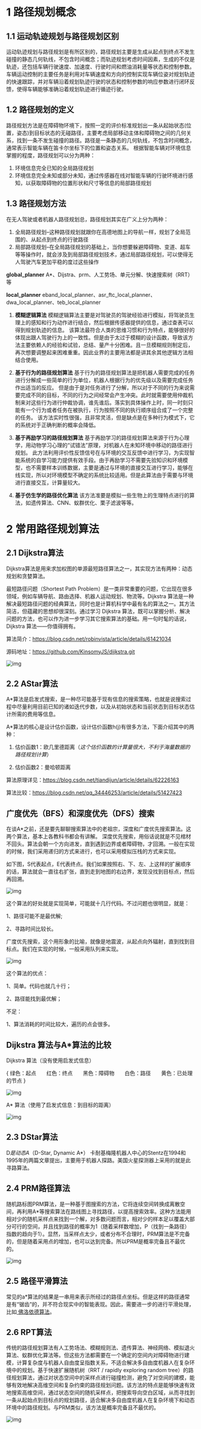 # 1 路径规划概念

## 1.1 运动轨迹规划与路径规划区别

运动轨迹规划与路径规划是有所区别的，路径规划主要是生成从起点到终点不发生碰撞的静态几何轨线，不包含时间概念；而轨迹规划考虑时间因素，生成的不仅是轨迹，还包括车辆行驶速度、加速度、行驶时间和燃油消耗量等状态和控制参数。
车辆运动控制的主要任务是利用对车辆速度和方向的控制实现车辆位姿对规划轨迹的快速跟踪，并对车辆沿着规划轨迹行驶的状态和控制参数的响应参数进行闭环反馈，使得车辆能够准确沿着规划轨迹进行循迹行驶。

## 1.2 路径规划的定义
路径规划方法是在障碍物环境下，按照一定的评价标准规划出一条从起始状态(位置，姿态)到目标状态的无碰路径，主要考虑局部移动主体和障碍物之间的几何关系，找到一条不发生碰撞的路径。路径是一条静态的几何轨线，不包含时间概念，通常表示智能车辆在笛卡尔坐标下的位置和姿态关系。
根据智能车辆对环境信息掌握的程度，路径规划可以分为两种：

1. 环境信息完全已知的全局路径规划
2. 环境信息完全未知或部分未知，通过传感器在线对智能车辆的行驶环境进行感知，以获取障碍物的位置形状和尺寸等信息的局部路径规划

## 1.3  路径规划方法
在无人驾驶或者机器人路径规划总，路径规划其实在广义上分为两种：
1. 全局路径规划–这种路径规划就跟你在高德地图上的导航一样，规划了全局范围的、从起点到终点的行驶路径
2. 局部路径规划–在全局路径规划的基础上，当你想要躲避障碍物、变道、超车等等操作时，就会涉及到局部路径规划技术，通过局部路径规划，可以使得无人驾驶汽车更加平稳的度过这些操作

**global_planner**
A*、Dijstra、prm、人工势场、单元分解、快速搜索树（RRT）等

**local_planner**
eband_local_planner、asr_ftc_local_planner、dwa_local_planner、teb_local_planner

1. **模糊逻辑算法**
   模糊逻辑算法主要是对驾驶员的驾驶经验进行模拟，将驾驶员生理上的感知和行为动作进行结合，然后根据传感器提供的信息，通过查表可以得到规划轨迹的信息。
   该算法最符合人类的思维习惯和行为特点，能够很好的体现出跟人驾驶行为上的一致性。但是由于太过于模糊的设计函数，导致该方法主要依赖人的经验和试验，总结、量产十分困难。且一旦模糊规则制定后，再次想要调整起来困难重重。因此业界的主要用法都是讲其余其他逻辑方法相结合使用。

2. **基于行为的路径规划算法**
   基于行为的路径规划算法是把机器人需要完成的任务进行分解成一些简单的行为单位，机器人根据行为的优先级以及需要完成任务作出适当的反应。
   但是由于是对任务进行了分解，所以对于不同的行为来说需要完成不同的目标，不同的行为之间经常会产生冲突。此时就需要使用仲裁机制来对这些行为进行仲裁协调，谁先谁后。落实到具体操作上时，同一时刻只能有一个行为或者任务在被执行，行为按照不同的执行顺序组合成了一个完整的任务。
   该方法实时性很强，且非常灵活，但是缺点是在多种行为模式下，它的系统对于正确判断的概率会降低。

3. **基于再励学习的路径规划算法**
   基于再励学习的路径规划算法来源于行为心理学，用动物学习心理的“试错法”原理，对机器人在未知环境中移动的路径进行规划。
   此方法利用评价性反馈信号在与环境的交互反馈中进行学习，为实现智能系统的自学习能力提供有效手段。由于再励学习不需要先验知识和环境模型，也不需要样本训练数据，主要是通过与环境的直接交互进行学习，能够在线实现，所以对环境模型不确定的系统比较适用。但是此算法由于需要与环境进行直接交互，计算量较大。

4. **基于仿生学的路径优化算法**
   该方法准要是模拟一些生物上的生理特点进行的算法，如遗传算法、CNN、蚁群优化、栗子滤波等等。

# 2 常用路径规划算法

## 2.1 Dijkstra算法

Dijkstra算法是用来求加权图的单源最短路径算法之一，其实现方法有两种：动态规划和贪婪算法。

最短路径问题（Shortest Path Problem）是一类非常重要的问题，它出现在很多领域，例如车辆导航、路由选择、机器人运动规划、物流等。Dijkstra 算法是一种解决最短路径问题的经典算法，同时也是计算机科学中最有名的算法之一。其方法简洁，但蕴藏的思想却很深刻。通过学习 Dijkstra 算法，既可以掌握分析、解决问题的方法，也可以作为进一步学习其它搜索算法的基础。用一句时髦的话说，Dijkstra 算法——你值得拥有。 

算法简介：https://blog.csdn.net/robinvista/article/details/61421034

源码地址：https://github.com/KinsomyJS/dijkstra.git

![img](https://img-blog.csdn.net/20171210094550642?watermark/2/text/aHR0cDovL2Jsb2cuY3Nkbi5uZXQvYXNhc2FzYWFiYWJhYg==/font/5a6L5L2T/fontsize/400/fill/I0JBQkFCMA==/dissolve/70/gravity/SouthEast)

## 2.2 AStar算法

 A*算法是启发式搜索，是一种尽可能基于现有信息的搜索策略，也就是说搜索过程中尽量利用目前已知的诸如迭代步数，以及从初始状态和当前状态到目标状态估计所需的费用等信息。

A*算法的核心是设计估价函数，设计估价函数h(j)有很多方法，下面介绍其中的两种：

1. 估价函数1：欧几里德距离（*这个估价函数的计算量很大，不利于海量数据的路径规划计算*）

2. 估价函数2：曼哈顿距离

算法原理详见：https://blog.csdn.net/tiandijun/article/details/62226163

算法比较：https://blog.csdn.net/qq_34446253/article/details/51427423

## 广度优先（BFS）和深度优先（DFS）搜索

在谈A*之前，还是要先聊聊搜索算法中的老祖宗，深度和广度优先搜索算法。这两个算法，基本上各教科书都会有讲解。
深度优先搜索，用俗话说就是不见棺材不回头。算法会朝一个方向进发，直到遇到边界或者障碍物，才回溯。一般在实现的时候，我们采用递归的方式来进行，也可以采用模拟压栈的方式来实现。

如下图，S代表起点，E代表终点。我们如果按照右、下、左、上这样的扩展顺序的话，算法就会一直往右扩张，直到走到地图的右边界，发现没找到目标点，然后再回溯。

![img](http://mmbiz.qpic.cn/mmbiz/YWnUbMibWJE1mEKHokribwic6wTBc4lzJ0XmdIBFAavylJGWMhaPf0hrZIbQzVIa9UkfZCjiaecED53x0Z6Eicq1zjw/640?wx_fmt=png&tp=webp&wxfrom=5&wx_lazy=1&wx_co=1)

这个算法的好处就是实现简单，可能就十几行代码。不过问题也很明显，就是：

1、路径可能不是最优解;

2、寻路时间比较长。

广度优先搜索，这个用形象的比喻，就像是地震波，从起点向外辐射，直到找到目标点。我们在实现的时候，一般采用队列来实现。

![img](http://mmbiz.qpic.cn/mmbiz/YWnUbMibWJE1mEKHokribwic6wTBc4lzJ0XxiayKJQicsKYVrXsicuTwJOxPsJqOzX8hg9TMDO0tHGnPm1OLViabIEzcA/640?wx_fmt=png&tp=webp&wxfrom=5&wx_lazy=1&wx_co=1)

这个算法的优点：

1、简单。代码也就几十行；

2、路径能找到最优解；

不足：

1、算法消耗的时间比较大，遍历的点会很多。

## Dijkstra 算法与A*算法的比较

Dijkstra 算法（没有使用启发式信息）

{ 绿色：起点       红色：终点       黑色：障碍物       白色：路径       黄色：已处理的节点 }

![img](https://img-blog.csdn.net/20161228204431629?watermark/2/text/aHR0cDovL2Jsb2cuY3Nkbi5uZXQvcm9iaW52aXN0YQ==/font/5a6L5L2T/fontsize/400/fill/I0JBQkFCMA==/dissolve/70/gravity/Center)

A* 算法（使用了启发式信息：到目标的距离）

![img](https://img-blog.csdn.net/20161228204449060?watermark/2/text/aHR0cDovL2Jsb2cuY3Nkbi5uZXQvcm9iaW52aXN0YQ==/font/5a6L5L2T/fontsize/400/fill/I0JBQkFCMA==/dissolve/70/gravity/Center)

## 2.3 DStar算法

D*是动态A*（D-Star, Dynamic A*） 卡耐基梅隆机器人中心的Stentz在1994和1995年的两篇文章提出，主要用于机器人探路。美国火星探测器上采用的就是此寻路算法。

## 2.4 PRM路径算法

随机路标图PRM算法，是一种基于图搜索的方法，它将连续空间转换成离散空间，再利用A*等搜索算法在路线图上寻找路径，以提高搜索效率。这种方法能用相对少的随机采样点来找到一个解，对多数问题而言，相对少的样本足以覆盖大部分可行的空间，并且找到路径的概率为1（随着采样数增加，P（找到一条路径）指数的趋向于1）。显然，当采样点太少，或者分布不合理时，PRM算法是不完备的，但是随着采用点的增加，也可以达到完备。所以PRM是概率完备且不最优的。

![img](https://img-blog.csdnimg.cn/20181221164939704)

## 2.5 路径平滑算法

常见的a*算法的结果是一串用来表示所经过的路径点坐标。但是这样的路径通常是有“锯齿”的，并不符合现实中的智能表现。因此，需要进一步的进行平滑处理，比如[ 佛洛依德算法](https://www.cnblogs.com/miaolegemi/archive/2017/12/05/7986335.html)。

## 2.6 RPT算法

传统的路径规划算法有人工势场法、模糊规则法、遗传算法、神经网络、模拟退火算法、蚁群优化算法等。但这些方法都需要在一个确定的空间内对障碍物进行建模，计算复杂度与机器人自由度呈指数关系，不适合解决多自由度机器人在复杂环境中的规划。基于快速扩展随机树（RRT / rapidly exploring random tree）的路径规划算法，通过对状态空间中的采样点进行碰撞检测，避免了对空间的建模，能够有效地解决高维空间和复杂约束的路径规划问题。该方法的特点是能够快速有效地搜索高维空间，通过状态空间的随机采样点，把搜索导向空白区域，从而寻找到一条从起始点到目标点的规划路径，适合解决多自由度机器人在复杂环境下和动态环境中的路径规划。与PRM类似，该方法是概率完备且不最优的。

![img](https://images2015.cnblogs.com/blog/890966/201701/890966-20170119115427765-1225467664.jpg)
